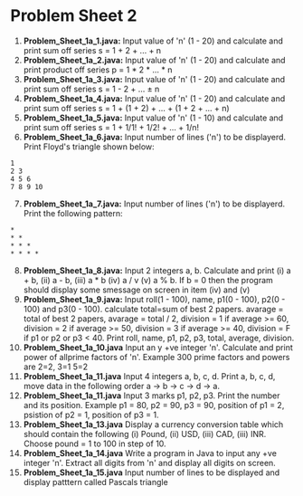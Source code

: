 # Problem Sheet 2

1. **Problem_Sheet_1a_1.java:** Input value of 'n' (1 - 20) and calculate and print sum off series  s = 1 + 2 + ... + n
2. **Problem_Sheet_1a_2.java:** Input value of 'n' (1 - 20) and calculate and print product off series  p = 1 * 2 * ... * n
3. **Problem_Sheet_1a_3.java:** Input value of 'n' (1 - 20) and calculate and print sum off series  s = 1 - 2 + ... ± n
4. **Problem_Sheet_1a_4.java:** Input value of 'n' (1 - 20) and calculate and print sum off series  s = 1 + (1 + 2) + ... + (1 + 2 + ... + n)
5. **Problem_Sheet_1a_5.java:** Input value of 'n' (1 - 10) and calculate and print sum off series  s = 1 + 1/1! + 1/2! + ... + 1/n!
6. **Problem_Sheet_1a_6.java:** Input number of lines ('n') to be displayerd. Print Floyd's triangle shown below:
```
1
2 3
4 5 6
7 8 9 10
```
7. **Problem_Sheet_1a_7.java:** Input number of lines ('n') to be displayerd. Print the following pattern:
```
*
* *
* * *
* * * *
```
8. **Problem_Sheet_1a_8.java:** Input 2 integers a, b. Calculate and print (i) a + b, (ii) a - b, (iii) a * b (iv) a / v (v) a % b. If b = 0 then the program should display some smessage on screen in item (iv) and (v)
9. **Problem_Sheet_1a_9.java:** Input roll(1 - 100), name, p1(0 - 100), p2(0 - 100) and p3(0 - 100). calculate total=sum of best 2 papers. avarage = total of best 2 papers, avarage = total / 2, division  = 1 if average >= 60, division  = 2 if average >= 50, division = 3 if average >= 40, division = F  if p1 or p2 or p3 < 40. Print roll, name, p1, p2, p3, total, average, division.
10. **Problem_Sheet_1a_10.java** Input an y +ve integer 'n'. Calculate and print power of allprime factors of 'n'. Example 300 prime factors and powers are 2=2, 3=1 5=2
11. **Problem_Sheet_1a_11.java** Input 4 integers a, b, c, d. Print a, b, c, d, move data in the following order a -> b -> c -> d -> a. 
12. **Problem_Sheet_1a_11.java** Input 3 marks p1, p2, p3. Print the number and its position. Example p1 = 80, p2 = 90, p3 = 90, position of p1 = 2, psistion of p2 = 1, position of p3 = 1.
13. **Problem_Sheet_1a_13.java** Display a currency conversion table which should contain the following (i) Pound, (ii) USD, (iii) CAD, (iii) INR. Choose pound = 1 to 100 in step of 10.
14. **Problem_Sheet_1a_14.java** Write a program in Java to input any +ve integer 'n'. Extract all digits from 'n' and display all digits on screen.
14. **Problem_Sheet_1a_15.java** Input number of lines to be displayed and display patttern called Pascals triangle
